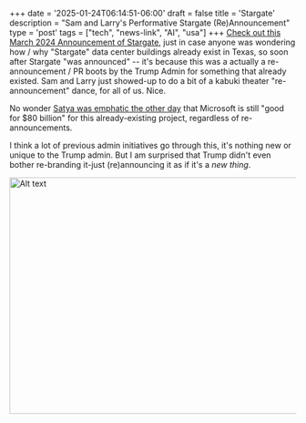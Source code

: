 +++
date = '2025-01-24T06:14:51-06:00'
draft = false
title = 'Stargate'
description = "Sam and Larry's Performative Stargate (Re)Announcement"
type = 'post'
tags = ["tech", "news-link", "AI", "usa"]
+++
[Check out this March 2024 Announcement of Stargate](https://qz.com/microsoft-openai-stargate-supercomputer-1851375309), just in case anyone was wondering how / why "Stargate" data center buildings already exist in Texas, so soon after Stargate "was announced" -- it's because this was a actually a re-announcement / PR boots by the Trump Admin for something that already existed.   Sam and Larry just showed-up to do a bit of a kabuki theater "re-announcement" dance, for all of us.  Nice. <br />

No wonder [Satya was emphatic the other day](https://www.youtube.com/watch?v=lb_ZJylekWo) that Microsoft is still "good for $80 billion" for this already-existing project, regardless of re-announcements. <br />

I think a lot of previous admin initiatives go through this, it's nothing new or unique to the Trump admin.  But I am surprised that Trump didn't even bother re-branding it-just (re)announcing it as if it's a *new thing*.


<div class="image-row">
  <img src="https://julianwest.me/Blog/posts/images/altman-stargate-tx.jpeg" alt="Alt text" width="600" height="415">
</div>
